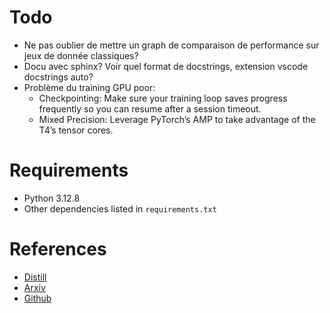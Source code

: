 # Todo
- Ne pas oublier de mettre un graph de comparaison de performance sur jeux de donnée classiques?
- Docu avec sphinx? Voir quel format de docstrings, extension vscode docstrings auto?
- Problème du training GPU poor:
    - Checkpointing: Make sure your training loop saves progress frequently so you can resume after a session timeout.
    - Mixed Precision: Leverage PyTorch’s AMP to take advantage of the T4’s tensor cores.

# Requirements
- Python 3.12.8
- Other dependencies listed in `requirements.txt`

# References
- [Distill](https://distill.pub/2018/feature-wise-transformations/)
- [Arxiv](https://arxiv.org/pdf/1709.07871)
- [Github](https://github.com/ethanjperez/film)
